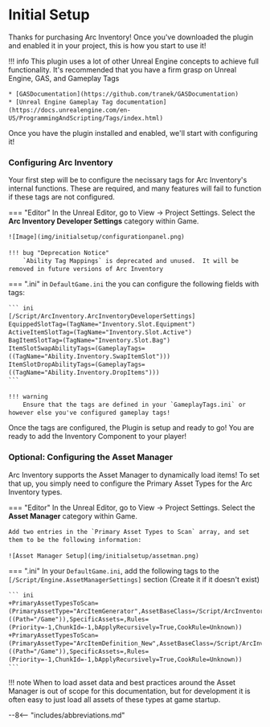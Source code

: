 # Initial Setup

Thanks for purchasing Arc Inventory!  Once you've downloaded the plugin and enabled it in your project, this is how you start to use it!

!!! info 
    This plugin uses a lot of other Unreal Engine concepts to achieve full functionality.  It's recommended that you have a firm grasp on Unreal Engine, GAS, and Gameplay Tags

    * [GASDocumentation](https://github.com/tranek/GASDocumentation)
    * [Unreal Engine Gameplay Tag documentation](https://docs.unrealengine.com/en-US/ProgrammingAndScripting/Tags/index.html)

Once you have the plugin installed and enabled, we'll start with configuring it!

### Configuring Arc Inventory

Your first step will be to configure the necissary tags for Arc Inventory's internal functions.  These are required, and many features will fail to function if these tags are not configured.  

=== "Editor"
    In the Unreal Editor, go to View -> Project Settings.  Select the **Arc Inventory Developer Settings** category within Game.

    ![Image](img/initialsetup/configurationpanel.png)

    !!! bug "Deprecation Notice"
        `Ability Tag Mappings` is deprecated and unused.  It will be removed in future versions of Arc Inventory


=== ".ini"
    in `DefaultGame.ini` the you can configure the following fields with tags:

    ``` ini 
    [/Script/ArcInventory.ArcInventoryDeveloperSettings]
    EquippedSlotTag=(TagName="Inventory.Slot.Equipment")
    ActiveItemSlotTag=(TagName="Inventory.Slot.Active")
    BagItemSlotTag=(TagName="Inventory.Slot.Bag")
    ItemSlotSwapAbilityTags=(GameplayTags=((TagName="Ability.Inventory.SwapItemSlot")))
    ItemSlotDropAbilityTags=(GameplayTags=((TagName="Ability.Inventory.DropItems")))
    ```

    !!! warning
        Ensure that the tags are defined in your `GameplayTags.ini` or however else you've configured gameplay tags!


Once the tags are configured, the Plugin is setup and ready to go!  You are ready to add the Inventory Component to your player!

### Optional: Configuring the Asset Manager

Arc Inventory supports the Asset Manager to dynamically load items!  To set that up, you simply need to configure the Primary Asset Types for the Arc Inventory types.

=== "Editor"
    In the Unreal Editor, go to View -> Project Settings.  Select the **Asset Manager** category within Game.

    Add two entries in the `Primary Asset Types to Scan` array, and set them to be the following information:

    ![Asset Manager Setup](img/initialsetup/assetman.png)

=== ".ini"
    In your `DefaultGame.ini`, add the following tags to the `[/Script/Engine.AssetManagerSettings]` section (Create it if it doesn't exist)

    ``` ini
    +PrimaryAssetTypesToScan=(PrimaryAssetType="ArcItemGenerator",AssetBaseClass=/Script/ArcInventory.ArcItemGenerator,bHasBlueprintClasses=True,bIsEditorOnly=False,Directories=((Path="/Game")),SpecificAssets=,Rules=(Priority=-1,ChunkId=-1,bApplyRecursively=True,CookRule=Unknown))
    +PrimaryAssetTypesToScan=(PrimaryAssetType="ArcItemDefinition_New",AssetBaseClass=/Script/ArcInventory.ArcItemDefinition_New,bHasBlueprintClasses=True,bIsEditorOnly=False,Directories=((Path="/Game")),SpecificAssets=,Rules=(Priority=-1,ChunkId=-1,bApplyRecursively=True,CookRule=Unknown))
    ```

!!! note
    When to load asset data and best practices around the Asset Manager is out of scope for this documentation, but for development it is often easy to just load all assets of these types at game startup.  

--8<-- "includes/abbreviations.md"